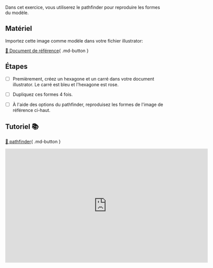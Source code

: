 Dans cet exercice, vous utiliserez le pathfinder pour reproduire les formes du modèle.   

      

## Matériel

Importez cette image comme modèle dans votre fichier illustrator:     

[📁 Document de référence](https://cmontmorency365.sharepoint.com/:i:/s/TIM-582214-Animation2d77/EeGYvF1RXRtGhi0lnFyVHxsB_dFNLBCDt8QTwn93lMDvGg?e=aULHmv){ .md-button }       
      

## Étapes

- [ ] Premièrement, créez un hexagone et un carré dans votre document illustrator. Le carré est bleu et l'hexagone est rose.
- [ ] Dupliquez ces formes 4 fois.
- [ ] À l'aide des options du pathfinder, reproduisez les formes de l'image de référence ci-haut.

      
## Tutoriel 📚
[📁 pathfinder](https://cmontmorency365.sharepoint.com/:v:/s/TIM-582214-Animation2d77/EZj0BIRpahBOhBFsRbp5bhsB3Tqi7PdKLrqhN1uFF16M0Q?e=nueZQo){ .md-button }         

<iframe src="https://cmontmorency365.sharepoint.com/sites/TIM-582214-Animation2d77/_layouts/15/embed.aspx?UniqueId=8404f498-6a69-4e10-8411-6c45ba796e1b&embed=%7B%22ust%22%3Atrue%2C%22hv%22%3A%22CopyEmbedCode%22%7D&referrer=StreamWebApp&referrerScenario=EmbedDialog.Create" width="640" height="360" frameborder="0" scrolling="no" allowfullscreen title="02_avant_arriere_plan_pathfinder.mp4"></iframe>
